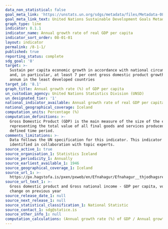 ```yaml
---
data_non_statistical: false
goal_meta_link: 'https://unstats.un.org/sdgs/metadata/files/Metadata-08-01-01.pdf '
goal_meta_link_text: United Nations Sustainable Development Goals Metadata (PDF 232 KB)
graph_type: line
indicator: 8.1.1
indicator_name: Annual growth rate of real GDP per capita
indicator_sort_order: 08-01-01
layout: indicator
permalink: /8-1-1/
published: true
reporting_status: complete
sdg_goal: '8'
target: >-
  Sustain per capita economic growth in accordance with national circumstances
  and, in particular, at least 7 per cent gross domestic product growth per
  annum in the least developed countries
target_id: '8.1'
graph_title: Annual growth rate (%) of GDP per capita
un_custodian_agency: United Nations Statistics Division (UNSD)
un_designated_tier: '1'
national_indicator_available: Annual growth rate of real GDP per capita
national_geographical_coverage: Iceland
computation_units: Percentage (%)
computation_definitions: >-
  Gross Domestic Product (GDP) is the main measure of the size of the economy,
  representing the total value of all final goods and services produced in a
  defined time period.
comments_limitations: >-
  Data follows the UN specification for this indicator. This indicator has been
  identified in collaboration with topic experts.
source_active_1: true
source_organisation_1: Statistics Iceland
source_periodicity_1: Annually
source_earliest_available_1: 1946
source_geographical_coverage_1: Iceland
source_url_1: >-
  https://px.hagstofa.is/pxen/pxweb/en/Efnahagur/Efnahagur__thjodhagsreikningar__landsframl__1_landsframleidsla/THJ01000.px/table/tableViewLayout2/
source_url_text_1: >-
  Gross domestic product and Gross national income - GDP per capita, volume
  change on previous year
source_release_date_1: null
source_next_release_1: null
source_statistical_classification_1: National Statistic
source_contact_1: sdg@statice.is
source_other_info_1: null
computation_calculations: (Annual growth rate (%) of GDP / Annual growth of mean population)
---
```

